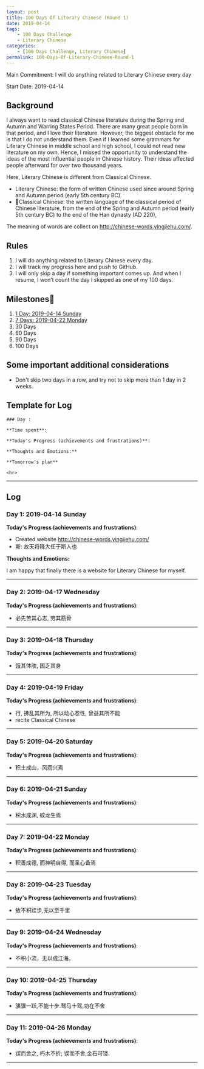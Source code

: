 ```yaml
---
layout: post
title: 100 Days Of Literary Chinese (Round 1)
date: 2019-04-14
tags:
	- 100 Days Challenge
	- Literary Chinese
categories:
	- [100 Days Challenge, Literary Chinese]
permalink: 100-Days-Of-Literary-Chinese-Round-1
---
```

Main Commitment: I will do anything related to Literary Chinese every day

Start Date: 2019-04-14

<!-- more -->

## Background

I always want to read classical Chinese literature during the Spring and Autumn and Warring States Period. There are many great people born in that period, and I love their literature. However, the biggest obstacle for me is that I do not understand them. Even if I learned some grammars for Literary Chinese in middle school and high school, I could not read new literature on my own. Hence, I missed the opportunity to understand the ideas of the most influential people in Chinese history. Their ideas affected people afterward for over two thousand years.

Here, Literary Chinese is different from Classical Chinese.

* Literary Chinese: the form of written Chinese used since around Spring and Autumn period (early 5th century BC).
* Classical Chinese: the written language of the classical period of Chinese literature, from the end of the Spring and Autumn period (early 5th century BC) to the end of the Han dynasty (AD 220),

The meaning of words are collect on <http://chinese-words.yingjiehu.com/>.

## Rules

1. I will do anything related to Literary Chinese every day.
4. I will track my progress here and push to GitHub.
5. I will only skip a day if something important comes up. And when I resume, I won’t count the day I skipped as one of my 100 days.

## Milestones

1. [1 Day: 2019-04-14 Sunday](#Day-1-2019-04-14-Sunday)
2. [7 Days: 2019-04-22 Monday](#Day-7-2019-04-22-Monday)
3. 30 Days
4. 60 Days
5. 90 Days
6. 100 Days

## Some important additional considerations

* Don't skip two days in a row, and try not to skip more than 1 day in 2 weeks.

## Template for Log

```
### Day :

**Time spent**:

**Today's Progress (achievements and frustrations)**:

**Thoughts and Emotions:**

**Tomorrow's plan**

<hr>
```


<hr>

## Log
### Day 1: 2019-04-14 Sunday

**Today's Progress (achievements and frustrations)**:

* Created website <http://chinese-words.yingjiehu.com/>
* 斯: 故天将降大任于斯人也

**Thoughts and Emotions:**

I am happy that finally there is a website for Literary Chinese for myself.

<hr>

### Day 2: 2019-04-17 Wednesday

**Today's Progress (achievements and frustrations)**:

* 必先苦其心志, 劳其筋骨

<hr>

### Day 3: 2019-04-18 Thursday

**Today's Progress (achievements and frustrations)**:

* 饿其体肤, 困乏其身

<hr>

### Day 4: 2019-04-19 Friday

**Today's Progress (achievements and frustrations)**:

* 行, 拂乱其所为, 所以动心忍性, 曾益其所不能
* recite Classical Chinese
<hr>

### Day 5: 2019-04-20 Saturday

**Today's Progress (achievements and frustrations)**:

* 积土成山，风雨兴焉
<hr>

### Day 6: 2019-04-21 Sunday

**Today's Progress (achievements and frustrations)**:

* 积水成渊, 蛟龙生焉
<hr>

### Day 7: 2019-04-22 Monday

**Today's Progress (achievements and frustrations)**:

* 积善成德, 而神明自得, 而圣心备焉
<hr>

### Day 8: 2019-04-23 Tuesday

**Today's Progress (achievements and frustrations)**:

* 故不积跬步,无以至千里
<hr>

### Day 9: 2019-04-24 Wednesday

**Today's Progress (achievements and frustrations)**:

* 不积小流，无以成江海。
<hr>

### Day 10: 2019-04-25 Thursday

**Today's Progress (achievements and frustrations)**:

* 骐骥一跃,不能十步.驽马十驾,功在不舍
<hr>

### Day 11: 2019-04-26 Monday

**Today's Progress (achievements and frustrations)**:

* 锲而舍之, 朽木不折; 锲而不舍,金石可镂.
<hr>
